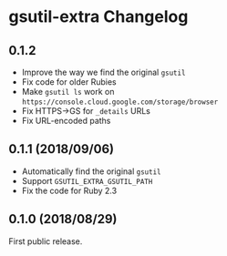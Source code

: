# gsutil-extra Changelog

## 0.1.2

* Improve the way we find the original `gsutil`
* Fix code for older Rubies
* Make `gsutil ls` work on `https://console.cloud.google.com/storage/browser`
* Fix HTTPS->GS for `_details` URLs
* Fix URL-encoded paths

## 0.1.1 (2018/09/06)

* Automatically find the original `gsutil`
* Support `GSUTIL_EXTRA_GSUTIL_PATH`
* Fix the code for Ruby 2.3

## 0.1.0 (2018/08/29)

First public release.
